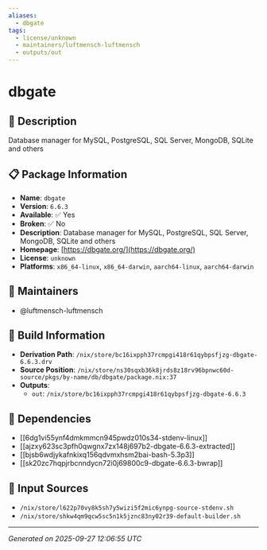 ```yaml
---
aliases:
  - dbgate
tags:
  - license/unknown
  - maintainers/luftmensch-luftmensch
  - outputs/out
---
```


# dbgate

## 📝 Description

Database manager for MySQL, PostgreSQL, SQL Server, MongoDB, SQLite and others

## 📋 Package Information

- **Name**: `dbgate`
- **Version**: `6.6.3`
- **Available**: ✅ Yes
- **Broken**: ✅ No
- **Description**: Database manager for MySQL, PostgreSQL, SQL Server, MongoDB, SQLite and others
- **Homepage**: [https://dbgate.org/](https://dbgate.org/)
- **License**: `unknown`
- **Platforms**: `x86_64-linux`, `x86_64-darwin`, `aarch64-linux`, `aarch64-darwin`
## 👥 Maintainers

- @luftmensch-luftmensch


## 🔧 Build Information

- **Derivation Path**: `/nix/store/bc16ixpph37rcmpgi418r61qybpsfjzg-dbgate-6.6.3.drv`
- **Source Position**: `/nix/store/ns30sqxb36k8jrds8z18rv96bpnwc60d-source/pkgs/by-name/db/dbgate/package.nix:37`
- **Outputs**:
  - `out`:  `/nix/store/bc16ixpph37rcmpgi418r61qybpsfjzg-dbgate-6.6.3`

## 🔗 Dependencies

- [[6dg1vi55ynf4dmkmmcn945pwdz010s34-stdenv-linux]]
- [[ajzxy623sc3pfh0qwgnx7zx148j697b2-dbgate-6.6.3-extracted]]
- [[bjsb6wdjykafnkixq156qdvmxhsm2bai-bash-5.3p3]]
- [[sk20zc7hqpjrbcnndycn72i0j69800c9-dbgate-6.6.3-bwrap]]

## 📁 Input Sources

- `/nix/store/l622p70vy8k5sh7y5wizi5f2mic6ynpg-source-stdenv.sh`
- `/nix/store/shkw4qm9qcw5sc5n1k5jznc83ny02r39-default-builder.sh`

---
*Generated on 2025-09-27 12:06:55 UTC*
